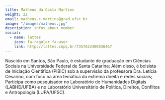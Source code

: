 ```yaml
---
title: Matheus da Costa Martins
weight: 22
email: matheus.c.martins@grad.ufsc.br
image: "/images/matheus.jpg"
description: infos about member
social:
  - name: lattes
    icon: fa-regular fa-user
    link: http://lattes.cnpq.br/7357622400836467
---
```


Nascido em Santos, São Paulo, é estudante de graduação em Ciências Sociais na Universidade Federal de Santa Catarina; Além disso, é bolsista de Iniciação Científica (PIBIC) sob a supervisão da professora Dra. Letícia Cesarino, com foco na área temática da extrema direita e redes sociais; Participa como pesquisador no Laboratório de Humanidades Digitais (LABHD/UFBA) e no Laboratório Universitário de Política, Direitos, Conflitos e Antropologia (LUPA/UFSC).

